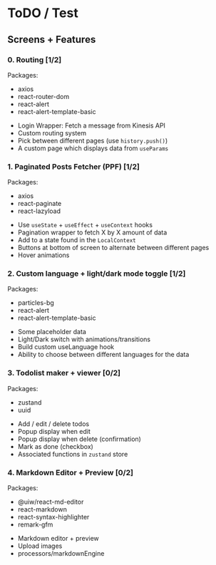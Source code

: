 # ToDO / Test

## Screens + Features

### 0. Routing [1/2]

Packages:

- axios
- react-router-dom
- react-alert
- react-alert-template-basic

* Login Wrapper: Fetch a message from Kinesis API
* Custom routing system
* Pick between different pages (use `history.push()`)
* A custom page which displays data from `useParams`

### 1. Paginated Posts Fetcher (PPF) [1/2]

Packages:

- axios
- react-paginate
- react-lazyload

* Use `useState` + `useEffect` + `useContext` hooks
* Pagination wrapper to fetch X by X amount of data
* Add to a state found in the `LocalContext`
* Buttons at bottom of screen to alternate between different pages
* Hover animations

### 2. Custom language + light/dark mode toggle [1/2]

Packages:

- particles-bg
- react-alert
- react-alert-template-basic

* Some placeholder data
* Light/Dark switch with animations/transitions
* Build custom useLanguage hook
* Ability to choose between different languages for the data

### 3. Todolist maker + viewer [0/2]

Packages:

- zustand
- uuid

* Add / edit / delete todos
* Popup display when edit
* Popup display when delete (confirmation)
* Mark as done (checkbox)
* Associated functions in `zustand` store

### 4. Markdown Editor + Preview [0/2]

Packages:

- @uiw/react-md-editor
- react-markdown
- react-syntax-highlighter
- remark-gfm

* Markdown editor + preview
* Upload images
* processors/markdownEngine
